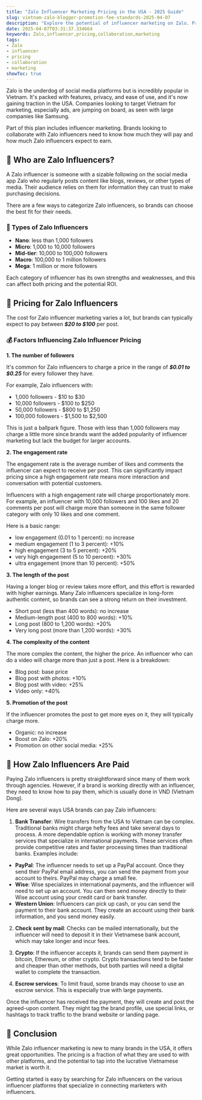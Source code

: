 ```yaml
---
title: "Zalo Influencer Marketing Pricing in the USA - 2025 Guide"
slug: vietnam-zalo-blogger-promotion-fee-standards-2025-04-07
description: "Explore the potential of influencer marketing on Zalo. Pricing for influencer marketing on Zalo in the USA is determined by various factors that can affect the amount paid."
date: 2025-04-07T03:31:37.334664
keywords: Zalo,influencer,pricing,collaboration,marketing
tags:
- Zalo
- influencer
- pricing
- collaboration
- marketing
showToc: true
---
```


Zalo is the underdog of social media platforms but is incredibly popular in Vietnam. It's packed with features, privacy, and ease of use, and it's now gaining traction in the USA. Companies looking to target Vietnam for marketing, especially ads, are jumping on board, as seen with large companies like Samsung.

Part of this plan includes influencer marketing. Brands looking to collaborate with Zalo influencers need to know how much they will pay and how much Zalo influencers expect to earn.

## 👤 Who are Zalo Influencers?

A Zalo influencer is someone with a sizable following on the social media app Zalo who regularly posts content like blogs, reviews, or other types of media. Their audience relies on them for information they can trust to make purchasing decisions.

There are a few ways to categorize Zalo influencers, so brands can choose the best fit for their needs.

### 🎤 Types of Zalo Influencers
 
- **Nano**: less than 1,000 followers
- **Micro**: 1,000 to 10,000 followers
- **Mid-tier**: 10,000 to 100,000 followers
- **Macro**: 100,000 to 1 million followers
- **Mega**: 1 million or more followers

Each category of influencer has its own strengths and weaknesses, and this can affect both pricing and the potential ROI. 

## 💭 Pricing for Zalo Influencers

The cost for Zalo influencer marketing varies a lot, but brands can typically expect to pay between ***$20 to $100*** per post.

### 💰 Factors Influencing Zalo Influencer Pricing 

**1. The number of followers**

It's common for Zalo influencers to charge a price in the range of ***$0.01 to $0.25*** for every follower they have.

For example, Zalo influencers with:

- 1,000 followers - $10 to $30
- 10,000 followers - $100 to $250
- 50,000 followers - $800 to $1,250
- 100,000 followers - $1,500 to $2,500

This is just a ballpark figure. Those with less than 1,000 followers may charge a little more since brands want the added popularity of influencer marketing but lack the budget for larger accounts.

**2. The engagement rate**

The engagement rate is the average number of likes and comments the influencer can expect to receive per post. This can significantly impact pricing since a high engagement rate means more interaction and conversation with potential customers.

Influencers with a high engagement rate will charge proportionately more. For example, an influencer with 10,000 followers and 100 likes and 20 comments per post will charge more than someone in the same follower category with only 10 likes and one comment. 

Here is a basic range:

- low engagement (0.01 to 1 percent): no increase
- medium engagement (1 to 3 percent): +10%
- high engagement (3 to 5 percent): +20%
- very high engagement (5 to 10 percent): +30%
- ultra engagement (more than 10 percent): +50%

**3. The length of the post**

Having a longer blog or review takes more effort, and this effort is rewarded with higher earnings. Many Zalo influencers specialize in long-form authentic content, so brands can see a strong return on their investment.

- Short post (less than 400 words): no increase
- Medium-length post (400 to 800 words): +10%
- Long post (800 to 1,200 words): +20%
- Very long post (more than 1,200 words): +30%

**4. The complexity of the content**

The more complex the content, the higher the price. An influencer who can do a video will charge more than just a post. Here is a breakdown:

- Blog post: base price
- Blog post with photos: +10%
- Blog post with video: +25%
- Video only: +40%

**5. Promotion of the post**

If the influencer promotes the post to get more eyes on it, they will typically charge more. 

- Organic: no increase
- Boost on Zalo: +20%
- Promotion on other social media: +25%

## 🛒 How Zalo Influencers Are Paid

Paying Zalo influencers is pretty straightforward since many of them work through agencies. However, if a brand is working directly with an influencer, they need to know how to pay them, which is usually done in VND (Vietnam Dong).

Here are several ways USA brands can pay Zalo influencers:

1. **Bank Transfer**: Wire transfers from the USA to Vietnam can be complex. Traditional banks might charge hefty fees and take several days to process. A more dependable option is working with money transfer services that specialize in international payments. These services often provide competitive rates and faster processing times than traditional banks. Examples include:

- **PayPal**: The influencer needs to set up a PayPal account. Once they send their PayPal email address, you can send the payment from your account to theirs. PayPal may charge a small fee.
- **Wise**: Wise specializes in international payments, and the influencer will need to set up an account. You can then send money directly to their Wise account using your credit card or bank transfer.
- **Western Union**: Influencers can pick up cash, or you can send the payment to their bank account. They create an account using their bank information, and you send money easily.

2. **Check sent by mail**: Checks can be mailed internationally, but the influencer will need to deposit it in their Vietnamese bank account, which may take longer and incur fees. 

3. **Crypto**: If the influencer accepts it, brands can send them payment in bitcoin, Ethereum, or other crypto. Crypto transactions tend to be faster and cheaper than other methods, but both parties will need a digital wallet to complete the transaction. 

4. **Escrow services**: To limit fraud, some brands may choose to use an escrow service. This is especially true with large payments. 

Once the influencer has received the payment, they will create and post the agreed-upon content. They might tag the brand profile, use special links, or hashtags to track traffic to the brand website or landing page.

## 📝 Conclusion

While Zalo influencer marketing is new to many brands in the USA, it offers great opportunities. The pricing is a fraction of what they are used to with other platforms, and the potential to tap into the lucrative Vietnamese market is worth it.

Getting started is easy by searching for Zalo influencers on the various influencer platforms that specialize in connecting marketers with influencers.